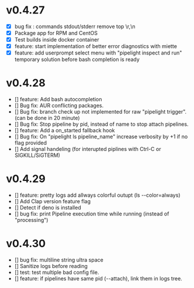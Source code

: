 # v0.4.27

- [x] bug fix : commands stdout/stderr remove top \r,\n
- [x] Package app for RPM and CentOS
- [x] Test builds inside docker container
- [x] feature: start implementation of better error diagnostics with miette
- [x] feature: add userprompt select menu with "pipelight inspect and run" temporary solution before bash completion is ready

# v0.4.28

- [] feature: Add bash autocompletion
- [] Bug fix: AUR conflicting packages.
- [] Bug fix: branch check up not implemented for raw "pipelight trigger". (can be done in 20 minute)
- [] Bug fix: Stop pipeline by pid, instead of name to stop attach pipelines.
- [] feature: Add a on_started fallback hook
- [] Bug fix: On "pipelight ls pipeline_name" increase verbosity by +1 if no flag provided
- [] Add signal handeling (for interupted piplines with Ctrl-C or SIGKILL/SiGTERM)

# v0.4.29

- [] feature: pretty logs add allways colorful outupt (ls --color=always)
- [] Add Clap version feature flag
- [] Detect if deno is installed
- [] bug fix: print Pipeline execution time while running (instead of "processing")

# v0.4.30

- [] bug fix: multiline string ultra space
- [] Sanitize logs before reading
- [] test: test multiple bad config file.
- [] feature: if pipelines have same pid (--attach), link them in logs tree.
